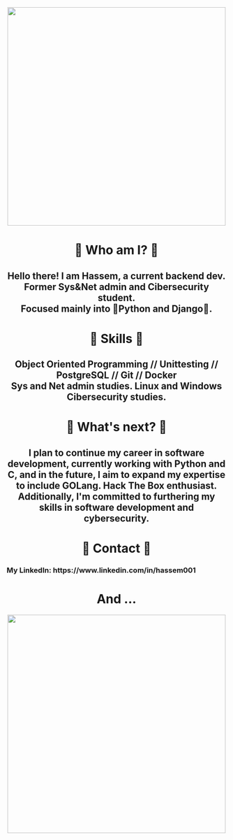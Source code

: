 <div id="header" align="center">
    <img src="https://media.giphy.com/media/KOVlHmbBA09XO/giphy.gif" width="500"/>
    <h1 align="center"> 
       💌 Who am I? 💌
    </h1>
    <h2 align="center">
        Hello there! I am Hassem, a current backend dev.
      <br> Former Sys&Net admin and Cibersecurity student.</br>
        Focused mainly into 🐍Python and Django🐍.
    </h2>
    <h1 align="center"> 
       🔧 Skills 🔧
    </h1>
    <h2 align="center">
        Object Oriented Programming // Unittesting // PostgreSQL // Git // Docker
        <br>Sys and Net admin studies. Linux and Windows</br>
        Cibersecurity studies.
    </h2>
    <h1 align="center"> 
       🎉 What's next? 🎉
    </h1>
    <h2 align="center">
        I plan to continue my career in software development, currently working with Python and C, and in the future, I aim to expand my expertise to include GOLang. 
        Hack The Box enthusiast.
        <br>Additionally, I'm committed to furthering my skills in software development and cybersecurity.</br>
    </h2>
    <h1 align="center">
      📶 Contact 📶
</h1>
    <h3 align="left">
      <b>My LinkedIn: <b>https://www.linkedin.com/in/hassem001
  </h3>
      <h1 align="center">
And ...
</h1>
      <img src="https://media.giphy.com/media/v1.Y2lkPTc5MGI3NjExODU1MGU4NDUzYjU0YmQ4NzU3MDI4YWUzOGE2ZDI2MDgwOTYyNGU0ZCZlcD12MV9pbnRlcm5hbF9naWZzX2dpZklkJmN0PWc/xTiIzuSAvgnqdvYghO/giphy.gif" width="500"/>

</div>
